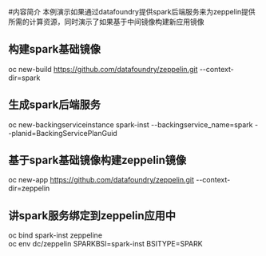 #内容简介
本例演示如果通过datafoundry提供spark后端服务来为zeppelin提供所需的计算资源，同时演示了如果基于中间镜像构建新应用镜像
##  构建spark基础镜像  
oc new-build https://github.com/datafoundry/zeppelin.git --context-dir=spark  

##  生成spark后端服务
 oc new-backingserviceinstance spark-inst --backingservice_name=spark --planid=BackingServicePlanGuid  

##  基于spark基础镜像构建zeppelin镜像  
oc new-app https://github.com/datafoundry/zeppelin.git --context-dir=zeppelin  


##  讲spark服务绑定到zeppelin应用中
 oc bind spark-inst zeppeline  
 oc env dc/zeppelin SPARKBSI=spark-inst BSITYPE=SPARK
